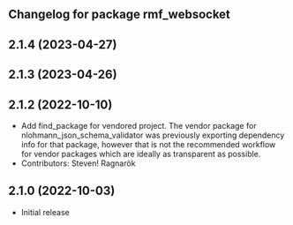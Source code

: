 ## Changelog for package rmf_websocket

2.1.4 (2023-04-27)
------------------

2.1.3 (2023-04-26)
------------------

2.1.2 (2022-10-10)
------------------
* Add find_package for vendored project.
  The vendor package for nlohmann_json_schema_validator was previously
  exporting dependency info for that package, however that is not the
  recommended workflow for vendor packages which are ideally as
  transparent as possible.
* Contributors: Steven! Ragnarök

2.1.0 (2022-10-03)
------------------
* Initial release
